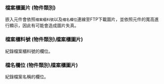 ### <div id="picture-content">檔案櫃圖片 <path>(物件類別)</path></div>
嵌入元件會依照`檔案櫃料號`以及`檔名欄位`連線至FTP下載圖片，並依照元件的寬高進行顯示，因此有可能會造成圖片失真。

### <div id="picture-ftp_id">檔案櫃料號 <path>(物件類別\檔案櫃圖片)</path></div>
紀錄檔案櫃料號的欄位。
### <div id="picture-file_name">檔名欄位 <path>(物件類別\檔案櫃圖片)</path></div>
紀錄檔案名稱的欄位。

	
